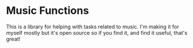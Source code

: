 # Music Functions

This is a library for helping with tasks related to music. I'm making it for myself mostly but it's open source so if you find it, and find it useful, that's great!
